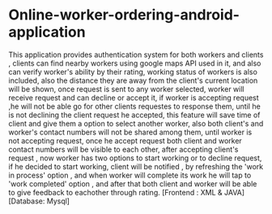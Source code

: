 # Online-worker-ordering-android-application
This application provides authentication system for both workers and clients , clients can find nearby workers using google maps API used in it, and also can verify worker's ability by their rating, working status of workers is also included, also the distance they are away from the client's current location will be shown, once request is sent to any worker selected, worker will receive request and can decline or accept it, if worker is accepting request ,he will not be able go for other clients requestes to response them, until he is not declining the client request he accepted, this feature will save time of client and give them a option to select another worker, also both client's and worker's contact numbers will not be shared among them, until worker is not accepting request, once he accept request both client and worker contact numbers will be visible to each other, after accepting client's request , now worker has two options to start working or to decline request, if he decided to start working, client will be notified , by refreshing the 'work in process' option , and when worker will complete its work he will tap to 'work completed' option , and after that both client and worker will be able to give feedback to eachother through rating. [Frontend : XML & JAVA] [Database: Mysql]
